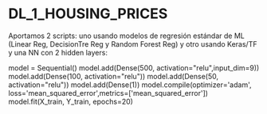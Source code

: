 # DL_1_HOUSING_PRICES

Aportamos 2 scripts: uno usando modelos de regresión estándar de ML (Linear Reg, DecisionTre Reg y Random Forest Reg)
y otro usando Keras/TF y una NN con 2 hidden layers:

model = Sequential()
model.add(Dense(500, activation="relu",input_dim=9))
model.add(Dense(100, activation="relu"))
model.add(Dense(50, activation="relu"))
model.add(Dense(1))
model.compile(optimizer='adam', loss='mean_squared_error',metrics=['mean_squared_error'])
model.fit(X_train, Y_train, epochs=20)
